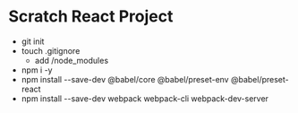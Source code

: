 # Scratch React Project

* git init
* touch .gitignore
    * add /node_modules
* npm i -y
* npm install --save-dev @babel/core @babel/preset-env @babel/preset-react
* npm install --save-dev webpack webpack-cli webpack-dev-server